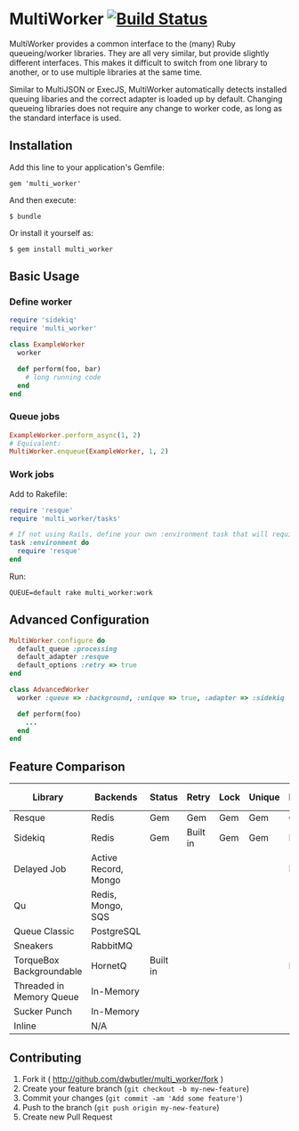 # MultiWorker [![Build Status](https://travis-ci.org/dwbutler/multi_worker.png?branch=master)](https://travis-ci.org/dwbutler/multi_worker)

MultiWorker provides a common interface to the (many) Ruby queueing/worker libraries.
They are all very similar, but provide slightly different interfaces. This makes it difficult
to switch from one library to another, or to use multiple libraries at the same time.

Similar to MultiJSON or ExecJS, MultiWorker automatically detects installed queuing libaries
and the correct adapter is loaded up by default. Changing queueing libraries does not require
any change to worker code, as long as the standard interface is used.

## Installation

Add this line to your application's Gemfile:

    gem 'multi_worker'

And then execute:

    $ bundle

Or install it yourself as:

    $ gem install multi_worker

## Basic Usage

### Define worker

```ruby
require 'sidekiq'
require 'multi_worker'

class ExampleWorker
  worker

  def perform(foo, bar)
    # long running code
  end
end
```

### Queue jobs

```ruby
ExampleWorker.perform_async(1, 2)
# Equivalent:
MultiWorker.enqueue(ExampleWorker, 1, 2)
```

### Work jobs

Add to Rakefile:
```ruby
require 'resque'
require 'multi_worker/tasks'

# If not using Rails, define your own :environment task that will require dependencies
task :environment do
  require 'resque'
end
```

Run:

```
QUEUE=default rake multi_worker:work
```

## Advanced Configuration

```ruby
MultiWorker.configure do
  default_queue :processing
  default_adapter :resque
  default_options :retry => true
end

class AdvancedWorker
  worker :queue => :background, :unique => true, :adapter => :sidekiq

  def perform(foo)
    ...
  end
end
```

## Feature Comparison

| Library                  | Backends             | Status   | Retry    | Lock | Unique | Delayed  | Rake Task | Inline |
|--------------------------|----------------------|----------|----------|------|--------|----------|-----------|--------|
| Resque                   | Redis                | Gem      | Gem      | Gem  | Gem    | Gem      | ✓         | ✓      |
| Sidekiq                  | Redis                | Gem      | Built in | Gem  | Gem    | Built in | X         | ✓      |
| Delayed Job              | Active Record, Mongo |          |          |      |        | Built in | ✓         | ✓      |
| Qu                       | Redis, Mongo, SQS    |          |          |      |        |          | ✓         | ✓      |
| Queue Classic            | PostgreSQL           |          |          |      |        |          | ✓         | X      |
| Sneakers                 | RabbitMQ             |          |          |      |        |          | X         | X      |
| TorqueBox Backgroundable | HornetQ              | Built in |          |      |        | Built in | X         | X      |
| Threaded in Memory Queue | In-Memory            |          |          |      |        |          | N/A       | ✓      |
| Sucker Punch             | In-Memory            |          |          |      |        |          | N/A       | ✓      |
| Inline                   | N/A                  |          |          |      |        |          | N/A       | ✓      |

## Contributing

1. Fork it ( http://github.com/dwbutler/multi_worker/fork )
2. Create your feature branch (`git checkout -b my-new-feature`)
3. Commit your changes (`git commit -am 'Add some feature'`)
4. Push to the branch (`git push origin my-new-feature`)
5. Create new Pull Request
